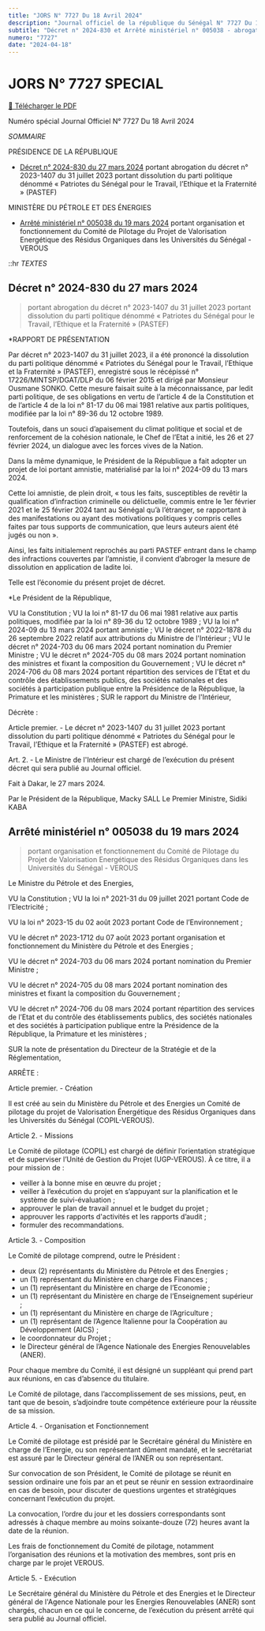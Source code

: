 ```yaml
---
title: "JORS N° 7727 Du 18 Avril 2024"
description: "Journal officiel de la république du Sénégal N° 7727 Du 18 Avril 2024"
subtitle: "Décret n° 2024-830 et Arrêté ministériel n° 005038 - abrogation dissolution du parti politique PASTEF"
numero: "7727"
date: "2024-04-18"
---
```


# JORS N° 7727 SPECIAL

<a href="/pdf/jors/JO-7727-du-18-avril-2024.pdf" target="_blank">📄 Télécharger le PDF</a>

Numéro spécial Journal Officiel N° 7727 Du 18 Avril 2024

_SOMMAIRE_

PRÉSIDENCE DE LA RÉPUBLIQUE

- [Décret n° 2024-830 du 27 mars 2024](#décret-n-2024-830-du-27-mars-2024) portant abrogation du décret n° 2023-1407 du 31 juillet 2023 portant dissolution du parti politique dénommé « Patriotes du Sénégal pour le Travail, l’Ethique et la Fraternité » (PASTEF)

MINISTÈRE DU PÉTROLE ET DES ÉNERGIES

- [Arrêté ministériel n° 005038 du 19 mars 2024](#arrêté-ministériel-n-005038-du-19-mars-2024) portant organisation et fonctionnement du Comité de Pilotage du Projet de Valorisation Energétique des Résidus Organiques dans les Universités du Sénégal - VEROUS

::hr
_TEXTES_

## Décret n° 2024-830 du 27 mars 2024

> portant abrogation du décret n° 2023-1407 du 31 juillet 2023 portant dissolution du parti politique dénommé « Patriotes du Sénégal pour le Travail, l’Ethique et la Fraternité » (PASTEF)

\*RAPPORT DE PRÉSENTATION

Par décret n° 2023-1407 du 31 juillet 2023, il a été prononcé la dissolution du parti politique dénommé « Patriotes du Sénégal pour le Travail, l’Ethique et la Fraternité » (PASTEF), enregistré sous le récépissé n° 17226/MINTSP/DGAT/DLP du 06 février 2015 et dirigé par Monsieur Ousmane SONKO. Cette mesure faisait suite à la méconnaissance, par ledit parti politique, de ses obligations en vertu de l’article 4 de la Constitution et de l’article 4 de la loi n° 81-17 du 06 mai 1981 relative aux partis politiques, modifiée par la loi n° 89-36 du 12 octobre 1989.

Toutefois, dans un souci d’apaisement du climat politique et social et de renforcement de la cohésion nationale, le Chef de l’Etat a initié, les 26 et 27 février 2024, un dialogue avec les forces vives de la Nation.

Dans la même dynamique, le Président de la République a fait adopter un projet de loi portant amnistie, matérialisé par la loi n° 2024-09 du 13 mars 2024.

Cette loi amnistie, de plein droit, « tous les faits, susceptibles de revêtir la qualification d’infraction criminelle ou délictuelle, commis entre le 1er février 2021 et le 25 février 2024 tant au Sénégal qu’à l’étranger, se rapportant à des manifestations ou ayant des motivations politiques y compris celles faites par tous supports de communication, que leurs auteurs aient été jugés ou non ».

Ainsi, les faits initialement reprochés au parti PASTEF entrant dans le champ des infractions couvertes par l’amnistie, il convient d’abroger la mesure de dissolution en application de ladite loi.

Telle est l’économie du présent projet de décret.

\*Le Président de la République,

VU la Constitution ;
VU la loi n° 81-17 du 06 mai 1981 relative aux partis politiques, modifiée par la loi n° 89-36 du 12 octobre 1989 ;
VU la loi n° 2024-09 du 13 mars 2024 portant amnistie ;
VU le décret n° 2022-1878 du 26 septembre 2022 relatif aux attributions du Ministre de l'Intérieur ;
VU le décret n° 2024-703 du 06 mars 2024 portant nomination du Premier Ministre ;
VU le décret n° 2024-705 du 08 mars 2024 portant nomination des ministres et fixant
la composition du Gouvernement ;
VU le décret n° 2024-706 du 08 mars 2024 portant répartition des services de l'Etat et du contrôle des établissements publics, des sociétés nationales et des sociétés à participation publique entre la Présidence de la République, la Primature et les ministères ;
SUR le rapport du Ministre de l'Intérieur,

Décrète :

Article premier. - Le décret n° 2023-1407 du 31 juillet 2023 portant dissolution du parti politique dénommé « Patriotes du Sénégal pour le Travail, l’Ethique et la Fraternité » (PASTEF) est abrogé.

Art. 2. - Le Ministre de l'Intérieur est chargé de l’exécution du présent décret qui sera publié au Journal officiel.

Fait à Dakar, le 27 mars 2024.

Par le Président de la République, Macky SALL
Le Premier Ministre, Sidiki KABA

## Arrêté ministériel n° 005038 du 19 mars 2024

> portant organisation et fonctionnement du Comité de Pilotage du Projet de Valorisation Energétique des Résidus Organiques dans les Universités du Sénégal - VEROUS

Le Ministre du Pétrole et des Energies,

VU la Constitution ;
VU la loi n° 2021-31 du 09 juillet 2021 portant Code de l’Electricité ;

VU la loi n° 2023-15 du 02 août 2023 portant Code de l’Environnement ;

VU le décret n° 2023-1712 du 07 août 2023 portant organisation et fonctionnement du Ministère du Pétrole et des Energies ;

VU le décret n° 2024-703 du 06 mars 2024 portant nomination du Premier Ministre ;

VU le décret n° 2024-705 du 08 mars 2024 portant nomination des ministres et fixant la composition du Gouvernement ;

VU le décret n° 2024-706 du 08 mars 2024 portant répartition des services de l’Etat et du contrôle des établissements publics, des sociétés nationales et des sociétés à participation publique entre la Présidence de la République, la Primature et les ministères ;

SUR la note de présentation du Directeur de la Stratégie et de la Réglementation,

ARRÊTE :

Article premier. - Création

Il est créé au sein du Ministère du Pétrole et des Energies un Comité de pilotage du projet de Valorisation Énergétique des Résidus Organiques dans les Universités du Sénégal (COPIL-VEROUS).

Article 2. - Missions

Le Comité de pilotage (COPIL) est chargé de définir l’orientation stratégique et de superviser l’Unité de Gestion du Projet (UGP-VEROUS). À ce titre, il a pour mission de :

- veiller à la bonne mise en œuvre du projet ;
- veiller à l’exécution du projet en s’appuyant sur la planification et le système de suivi-évaluation ;
- approuver le plan de travail annuel et le budget du projet ;
- approuver les rapports d'activités et les rapports d’audit ;
- formuler des recommandations.

Article 3. - Composition

Le Comité de pilotage comprend, outre le Président :

- deux (2) représentants du Ministère du Pétrole et des Energies ;
- un (1) représentant du Ministère en charge des Finances ;
- un (1) représentant du Ministère en charge de l’Economie ;
- un (1) représentant du Ministère en charge de l’Enseignement supérieur ;
- un (1) représentant du Ministère en charge de l’Agriculture ;
- un (1) représentant de l’Agence Italienne pour la Coopération au Développement (AICS) ;
- le coordonnateur du Projet ;
- le Directeur général de l’Agence Nationale des Energies Renouvelables (ANER).

Pour chaque membre du Comité, il est désigné un suppléant qui prend part aux réunions, en cas d’absence du titulaire.

Le Comité de pilotage, dans l’accomplissement de ses missions, peut, en tant que de besoin, s’adjoindre toute compétence extérieure pour la réussite de sa mission.

Article 4. - Organisation et Fonctionnement

Le Comité de pilotage est présidé par le Secrétaire général du Ministère en charge de l’Energie, ou son représentant dûment mandaté, et le secrétariat est assuré par le Directeur général de l’ANER ou son représentant.

Sur convocation de son Président, le Comité de pilotage se réunit en session ordinaire une fois par an et peut se réunir en session extraordinaire en cas de besoin, pour discuter de questions urgentes et stratégiques concernant l’exécution du projet.

La convocation, l’ordre du jour et les dossiers correspondants sont adressés à chaque membre au moins soixante-douze (72) heures avant la date de la réunion.

Les frais de fonctionnement du Comité de pilotage, notamment l’organisation des réunions et la motivation des membres, sont pris en charge par le projet VEROUS.

Article 5. - Exécution

Le Secrétaire général du Ministère du Pétrole et des Energies et le Directeur général de l'Agence Nationale pour les Energies Renouvelables (ANER) sont chargés, chacun en ce qui le concerne, de l’exécution du présent arrêté qui sera publié au Journal officiel.
